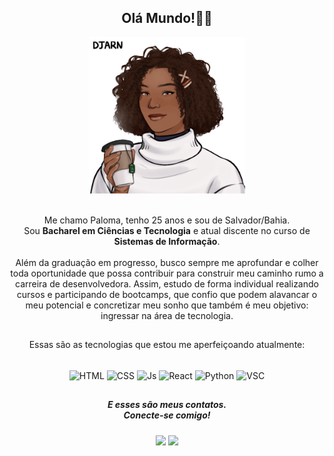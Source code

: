 <h2 align="center">
Olá Mundo!👋🏾  <br>
</h2> 
<div align="center">
  <img border-radius="3px" height="250px" alt="Paloma-GIF" src="novogif.gif" >
</div>
<p align="center">
  <br>
  Me chamo Paloma, tenho 25 anos e sou de Salvador/Bahia. <br>
  Sou <strong>Bacharel em Ciências e Tecnologia</strong> e atual discente no curso de <strong>Sistemas de Informação</strong>. <br>
  <br>
  Além da graduação em progresso, busco  sempre me aprofundar e colher toda oportunidade que possa contribuir para construir meu caminho rumo a carreira de desenvolvedora.
  Assim, estudo de forma individual realizando cursos e participando de bootcamps, que confio que podem alavancar o meu potencial e concretizar meu sonho que também é meu objetivo: ingressar na área de tecnologia. 
</p>

##
<p align="center">
  Essas são as tecnologias que estou me aperfeiçoando atualmente:
</p>
<div align="center" style="display: inline_block"><br>
  <img align="center" height="40" width="50" alt="HTML" src="https://cdn.jsdelivr.net/gh/devicons/devicon/icons/html5/html5-original.svg">
  <img align="center" height="40" width="50" alt="CSS" src="https://cdn.jsdelivr.net/gh/devicons/devicon/icons/css3/css3-original.svg">
  <img align="center" height="40" width="50" alt="Js" src="https://cdn.jsdelivr.net/gh/devicons/devicon/icons/javascript/javascript-original.svg">
  <img align="center" height="40" width="50" alt="React" src="https://cdn.jsdelivr.net/gh/devicons/devicon/icons/react/react-original.svg">
  <img align="center" height="40" width="50" alt="Python" src="https://cdn.jsdelivr.net/gh/devicons/devicon/icons/python/python-original.svg">
  <img align="center" height="40" width="50" alt="VSC" src="https://cdn.jsdelivr.net/gh/devicons/devicon/icons/vscode/vscode-original.svg">
</div>

##
<div align="center"> 
  <h5>E esses são meus contatos. <br>
  Conecte-se comigo!
</h5>
  <a href = "mailto:paloma.brito020@gmail.com"><img src="https://img.shields.io/badge/Gmail-D14836?style=for-the-badge&logo=gmail&logoColor=white" target="_blank"></a>
  <a href="https://www.linkedin.com/in/palmsb" target="_blank"><img src="https://img.shields.io/badge/-LinkedIn-%230077B5?style=for-the-badge&logo=linkedin&logoColor=white" target="_blank"></a> 
</div>
